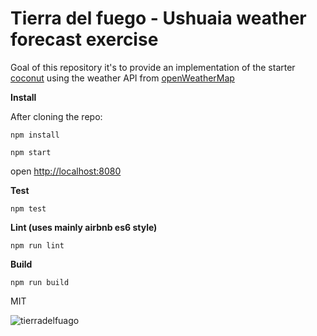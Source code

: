 # Tierra del fuego - Ushuaia weather forecast exercise


Goal of this repository it's to provide an implementation of 
the starter [coconut](https://github.com/andreipreda/coconut) using the weather API from
[openWeatherMap](http://openweathermap.org/api)

**Install**

After cloning the repo:

```npm install```

```npm start```

open [http://localhost:8080](http://localhost:8080)


**Test**

```npm test```

**Lint (uses mainly airbnb es6 style)**

```npm run lint```

**Build**

```npm run build```


MIT

![tierradelfuago](https://s-media-cache-ak0.pinimg.com/236x/9d/8b/47/9d8b47cc107b4896590fcc108194d643.jpg)

